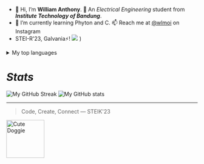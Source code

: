 - 👋 Hi, I’m **William Anthony**.  🐍 An _Electrical Engineering_ student from _**Institute Technology of Bandung**_.
- 🌱 I’m currently learning Phyton and C. 📫 Reach me at [@wlmoi](https://www.instagram.com/wlmoi/)  on Instagram
- STEI-R'23, Galvania⚡!
![](https://komarev.com/ghpvc/?username=wlmoi&color=green)
  )
<details>
<summary>My top languages</summary>

| Rank | Languages |
|-----:|-----------|
|     1| Phyton    |
|     2| C         |
|     3| Haskell   |

</details>

# _Stats_
![My GitHub Streak](https://github-readme-streak-stats.herokuapp.com/?user=wlmoi&theme=dark)
![My GitHub stats](https://github-readme-stats.vercel.app/api?username=wlmoi&theme=dark)

---
> Code, Create, Connect
— STEIK'23

<!--- For Gif Image
<picture>
  <source media="(prefers-color-scheme: dark)" srcset="https://user-images.githubusercontent.com/25423296/163456776-7f95b81a-f1ed-45f7-b7ab-8fa810d529fa.png">
  <source media="(prefers-color-scheme: light)" srcset="https://user-images.githubusercontent.com/25423296/163456779-a8556205-d0a5-45e2-ac17-42d089e3c3f8.png">
  <img alt="Shows an illustrated sun in light mode and a moon with stars in dark mode." src="https://user-images.githubusercontent.com/25423296/163456779-a8556205-d0a5-45e2-ac17-42d089e3c3f8.png">
</picture>
--->

<picture>
 <img alt="Cute Doggie" src="https://i.redd.it/jzh3q3g92v921.jpg" width= 100px length=100px>
</picture>

<!---
wlmoi/wlmoi is a ✨ special ✨ repository because its `README.md` (this file) appears on your GitHub profile.
You can click the Preview link to take a look at your changes.

> [!NOTE]
> Useful information that users should know, even when skimming content.

> [!TIP]
> Helpful advice for doing things better or more easily.

> [!IMPORTANT]
> Key information users need to know to achieve their goal.

> [!WARNING]
> Urgent info that needs immediate user attention to avoid problems.

> [!CAUTION]
> Advises about risks or negative outcomes of certain actions.

--->
